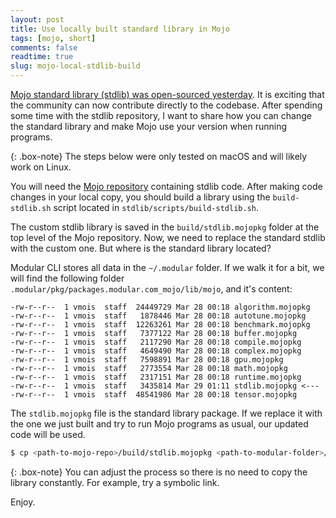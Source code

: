 ```yaml
---
layout: post
title: Use locally built standard library in Mojo
tags: [mojo, short]
comments: false
readtime: true
slug: mojo-local-stdlib-build
---
```


[Mojo standard library (stdlib) was open-sourced yesterday](https://www.modular.com/blog/the-next-big-step-in-mojo-open-source). It is exciting that the community can now contribute directly to the codebase. After spending some time with the stdlib repository, I want to share how you can change the standard library and make Mojo use your version when running programs.

{: .box-note}
The steps below were only tested on macOS and will likely work on Linux.

You will need the [Mojo repository](https://github.com/modularml/mojo) containing stdlib code. After making code changes in your local copy, you should build a library using the `build-stdlib.sh` script located in `stdlib/scripts/build-stdlib.sh`.

The custom stdlib library is saved in the `build/stdlib.mojopkg` folder at the top level of the Mojo repository. Now, we need to replace the standard stdlib with the custom one. But where is the standard library located?

Modular CLI stores all data in the `~/.modular` folder. If we walk it for a bit, we will find the following folder `.modular/pkg/packages.modular.com_mojo/lib/mojo`, and it's content:

```
-rw-r--r--  1 vmois  staff  24449729 Mar 28 00:18 algorithm.mojopkg
-rw-r--r--  1 vmois  staff   1878446 Mar 28 00:18 autotune.mojopkg
-rw-r--r--  1 vmois  staff  12263261 Mar 28 00:18 benchmark.mojopkg
-rw-r--r--  1 vmois  staff   7377122 Mar 28 00:18 buffer.mojopkg
-rw-r--r--  1 vmois  staff   2117290 Mar 28 00:18 compile.mojopkg
-rw-r--r--  1 vmois  staff   4649490 Mar 28 00:18 complex.mojopkg
-rw-r--r--  1 vmois  staff   7598891 Mar 28 00:18 gpu.mojopkg
-rw-r--r--  1 vmois  staff   2773554 Mar 28 00:18 math.mojopkg
-rw-r--r--  1 vmois  staff   2317151 Mar 28 00:18 runtime.mojopkg
-rw-r--r--  1 vmois  staff   3435814 Mar 29 01:11 stdlib.mojopkg <---
-rw-r--r--  1 vmois  staff  48541986 Mar 28 00:18 tensor.mojopkg
```

The `stdlib.mojopkg` file is the standard library package. If we replace it with the one we just built and try to run Mojo programs as usual, our updated code will be used. 

```bash
$ cp <path-to-mojo-repo>/build/stdlib.mojopkg <path-to-modular-folder>/.modular/pkg/packages.modular.com_mojo/lib/mojo/stdlib.mojopkg
```

{: .box-note}
You can adjust the process so there is no need to copy the library constantly. For example, try a symbolic link.

Enjoy.


